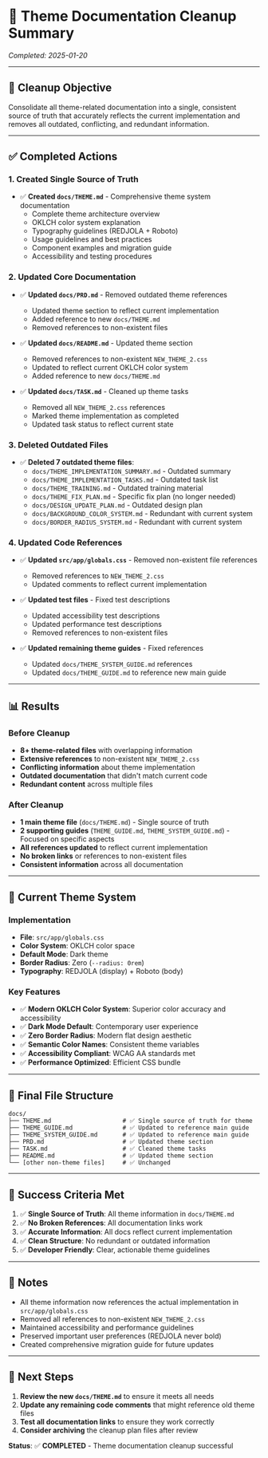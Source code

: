 # 🧹 Theme Documentation Cleanup Summary

_Completed: 2025-01-20_

---

## 🎯 Cleanup Objective

Consolidate all theme-related documentation into a single, consistent source of truth that accurately reflects the current implementation and removes all outdated, conflicting, and redundant information.

---

## ✅ Completed Actions

### 1. **Created Single Source of Truth**

- ✅ **Created `docs/THEME.md`** - Comprehensive theme system documentation
  - Complete theme architecture overview
  - OKLCH color system explanation
  - Typography guidelines (REDJOLA + Roboto)
  - Usage guidelines and best practices
  - Component examples and migration guide
  - Accessibility and testing procedures

### 2. **Updated Core Documentation**

- ✅ **Updated `docs/PRD.md`** - Removed outdated theme references
  - Updated theme section to reflect current implementation
  - Added reference to new `docs/THEME.md`
  - Removed references to non-existent files

- ✅ **Updated `docs/README.md`** - Updated theme section
  - Removed references to non-existent `NEW_THEME_2.css`
  - Updated to reflect current OKLCH color system
  - Added reference to new `docs/THEME.md`

- ✅ **Updated `docs/TASK.md`** - Cleaned up theme tasks
  - Removed all `NEW_THEME_2.css` references
  - Marked theme implementation as completed
  - Updated task status to reflect current state

### 3. **Deleted Outdated Files**

- ✅ **Deleted 7 outdated theme files**:
  - `docs/THEME_IMPLEMENTATION_SUMMARY.md` - Outdated summary
  - `docs/THEME_IMPLEMENTATION_TASKS.md` - Outdated task list
  - `docs/THEME_TRAINING.md` - Outdated training material
  - `docs/THEME_FIX_PLAN.md` - Specific fix plan (no longer needed)
  - `docs/DESIGN_UPDATE_PLAN.md` - Outdated design plan
  - `docs/BACKGROUND_COLOR_SYSTEM.md` - Redundant with current system
  - `docs/BORDER_RADIUS_SYSTEM.md` - Redundant with current system

### 4. **Updated Code References**

- ✅ **Updated `src/app/globals.css`** - Removed non-existent file references
  - Removed references to `NEW_THEME_2.css`
  - Updated comments to reflect current implementation

- ✅ **Updated test files** - Fixed test descriptions
  - Updated accessibility test descriptions
  - Updated performance test descriptions
  - Removed references to non-existent files

- ✅ **Updated remaining theme guides** - Fixed references
  - Updated `docs/THEME_SYSTEM_GUIDE.md` references
  - Updated `docs/THEME_GUIDE.md` to reference new main guide

---

## 📊 Results

### Before Cleanup

- **8+ theme-related files** with overlapping information
- **Extensive references** to non-existent `NEW_THEME_2.css`
- **Conflicting information** about theme implementation
- **Outdated documentation** that didn't match current code
- **Redundant content** across multiple files

### After Cleanup

- **1 main theme file** (`docs/THEME.md`) - Single source of truth
- **2 supporting guides** (`THEME_GUIDE.md`, `THEME_SYSTEM_GUIDE.md`) - Focused on specific aspects
- **All references updated** to reflect current implementation
- **No broken links** or references to non-existent files
- **Consistent information** across all documentation

---

## 🎨 Current Theme System

### Implementation

- **File**: `src/app/globals.css`
- **Color System**: OKLCH color space
- **Default Mode**: Dark theme
- **Border Radius**: Zero (`--radius: 0rem`)
- **Typography**: REDJOLA (display) + Roboto (body)

### Key Features

- ✅ **Modern OKLCH Color System**: Superior color accuracy and accessibility
- ✅ **Dark Mode Default**: Contemporary user experience
- ✅ **Zero Border Radius**: Modern flat design aesthetic
- ✅ **Semantic Color Names**: Consistent theme variables
- ✅ **Accessibility Compliant**: WCAG AA standards met
- ✅ **Performance Optimized**: Efficient CSS bundle

---

## 📁 Final File Structure

```
docs/
├── THEME.md                    # ✅ Single source of truth for theme
├── THEME_GUIDE.md              # ✅ Updated to reference main guide
├── THEME_SYSTEM_GUIDE.md       # ✅ Updated to reference main guide
├── PRD.md                      # ✅ Updated theme section
├── TASK.md                     # ✅ Cleaned theme tasks
├── README.md                   # ✅ Updated theme section
└── [other non-theme files]     # ✅ Unchanged
```

---

## 🎯 Success Criteria Met

1. ✅ **Single Source of Truth**: All theme information in `docs/THEME.md`
2. ✅ **No Broken References**: All documentation links work
3. ✅ **Accurate Information**: All docs reflect current implementation
4. ✅ **Clean Structure**: No redundant or outdated information
5. ✅ **Developer Friendly**: Clear, actionable theme guidelines

---

## 📝 Notes

- All theme information now references the actual implementation in `src/app/globals.css`
- Removed all references to non-existent `NEW_THEME_2.css`
- Maintained accessibility and performance guidelines
- Preserved important user preferences (REDJOLA never bold)
- Created comprehensive migration guide for future updates

---

## 🚀 Next Steps

1. **Review the new `docs/THEME.md`** to ensure it meets all needs
2. **Update any remaining code comments** that might reference old theme files
3. **Test all documentation links** to ensure they work correctly
4. **Consider archiving** the cleanup plan files after review

**Status**: ✅ **COMPLETED** - Theme documentation cleanup successful
